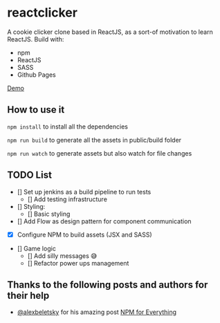 # reactclicker

A cookie clicker clone based in ReactJS, as a sort-of motivation to learn ReactJS. Build with:

* npm
* ReactJS
* SASS
* Github Pages

[Demo](http://palomoduarte.com/reactclicker/)

## How to use it

`npm install` to install all the dependencies

`npm run build` to generate all the assets in public/build folder

`npm run watch` to generate assets but also watch for file changes


## TODO List

- [] Set up jenkins as a build pipeline to run tests
  - [] Add testing infrastructure
- [] Styling:
  - [] Basic styling
- [] Add Flow as design pattern for component communication
- [x] Configure NPM to build assets (JSX and SASS)
- [] Game logic
  - [] Add silly messages 😅
  - [] Refactor power ups management 

## Thanks to the following posts and authors for their help

* [@alexbeletsky](https://twitter.com/alexbeletsky) for his amazing post [NPM for Everything](http://beletsky.net/2015/04/npm-for-everything.html)
